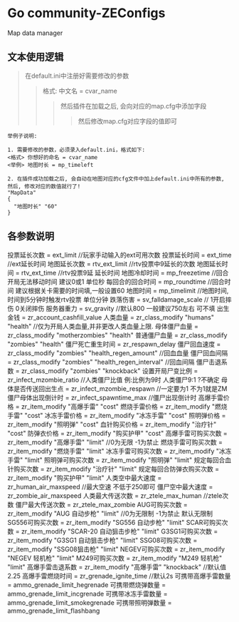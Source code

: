 # Go community-ZEConfigs
Map data manager
## 文本使用逻辑

>在default.ini中注册好需要修改的参数
>>格式: 中文名 = cvar_name
>>>然后插件在加载之后, 会向对应的map.cfg中添加字段
>>>>然后修改map.cfg对应字段的值即可

```
举例子说明:

1. 需要修改的参数，必须录入default.ini，格式如下:
<格式> 你想好的命名 = cvar_name
<举例> 地图时长 = mp_timeleft

2. 在插件成功加载之后, 会自动在地图对应的cfg文件中加上default.ini中所有的参数,
然后, 修改对应的数值就行了!
"MapData"
{
  "地图时长" "60"
}
```
## 各参数说明

投票延长次数 = ext_limit  //玩家手动输入的ext可用次数
投票延长时间 = ext_time   //ext延长时间
地图延长次数 = rtv_ext_limit  //rtv投票中9延长的次数
地图延长时间 = rtv_ext_time   //rtv投票9延 延长时间
地图冷却时间 = mp_freezetime  //回合开局无法移动时间 建议0或1 单位秒
每回合的回合时间 = mp_roundtime     //回合时间 建议根据关卡需要的时间填,一般设置60
地图时间 = mp_timelimit     //地图时间,时间到5分钟时触发rtv投票 单位分钟
跌落伤害 = sv_falldamage_scale      // 1开启摔伤 0关闭摔伤
服务器重力 = sv_gravity      //默认800 一般建议750左右 可不填
出生金钱 = zr_account_cashfill_value
人类血量 = zr_class_modify "humans" "health" //仅为开局人类血量,并非更改人类血量上限.
母体僵尸血量 = zr_class_modify "motherzombies" "health"
普通僵尸血量 = zr_class_modify "zombies" "health"
僵尸死亡重生时间 = zr_respawn_delay
僵尸回血速度 = zr_class_modify "zombies" "health_regen_amount"        //回血血量
僵尸回血间隔 = zr_class_modify "zombies" "health_regen_interval"      //回血间隔
僵尸击退系数 = zr_class_modify "zombies" "knockback"
设置开局尸变比例 = zr_infect_mzombie_ratio      //人类僵尸比值 例:比例为9时 人类僵尸9:1 ?不确定
母体是否传送回出生点 = zr_infect_mzombie_respawn  //一定要为1 不为1就是ZM
僵尸母体出现倒计时 = zr_infect_spawntime_max     //僵尸出现倒计时
高爆手雷价格 = zr_item_modify "高爆手雷" "cost"
燃烧手雷价格 = zr_item_modify "燃烧手雷" "cost"
冰冻手雷价格 = zr_item_modify "冰冻手雷" "cost"
照明弹价格 = zr_item_modify "照明弹" "cost"
血针购买价格 = zr_item_modify "治疗针" "cost"
防弹衣价格 = zr_item_modify "购买护甲" "cost"
高爆手雷可购买次数 = zr_item_modify "高爆手雷" "limit"       //0为无限 -1为禁止
燃烧手雷可购买次数 = zr_item_modify "燃烧手雷" "limit"
冰冻手雷可购买次数 = zr_item_modify "冰冻手雷" "limit"
照明弹可购买次数 = zr_item_modify "照明弹" "limit"
规定每回合血针购买次数 = zr_item_modify "治疗针" "limit"
规定每回合防弹衣购买次数 = zr_item_modify "购买护甲" "limit"
人类空中最大速度 = zr_human_air_maxspeed        //最大空速 不低于250即可
僵尸空中最大速度 = zr_zombie_air_maxspeed
人类最大传送次数 = zr_ztele_max_human       //ztele次数
僵尸最大传送次数 = zr_ztele_max_zombie
AUG可购买次数 = zr_item_modify "AUG 自动步枪" "limit"        //0为无限制 -1为禁止 默认无限制
SG556可购买次数 = zr_item_modify "SG556 自动步枪" "limit"
SCAR可购买次数 = zr_item_modify "SCAR-20 自动狙击步枪" "limit"
G3SG1可购买次数 = zr_item_modify "G3SG1 自动狙击步枪" "limit"
SSG08可购买次数 = zr_item_modify "SSG08狙击枪" "limit"
NEGEV可购买次数 = zr_item_modify "NEGEV 轻机枪" "limit"
M249可购买次数 = zr_item_modify "M249 轻机枪" "limit"
高爆手雷击退系数 = zr_item_modify "高爆手雷" "knockback"        //默认值2.25
高爆手雷燃烧时间 = zr_grenade_ignite_time       //默认2s
可携带高爆手雷数量 = ammo_grenade_limit_hegrenade
可携带燃烧弹数量 = ammo_grenade_limit_incgrenade
可携带冰冻手雷数量 = ammo_grenade_limit_smokegrenade
可携带照明弹数量 = ammo_grenade_limit_flashbang

